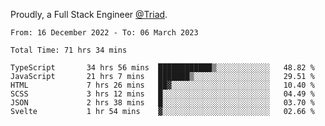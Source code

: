 Proudly, a Full Stack Engineer [@Triad](https://github.com/Triad-Behavioral-Health).
<!--START_SECTION:waka-->

```text
From: 16 December 2022 - To: 06 March 2023

Total Time: 71 hrs 34 mins

TypeScript       34 hrs 56 mins  ████████████▒░░░░░░░░░░░░   48.82 %
JavaScript       21 hrs 7 mins   ███████▒░░░░░░░░░░░░░░░░░   29.51 %
HTML             7 hrs 26 mins   ██▓░░░░░░░░░░░░░░░░░░░░░░   10.40 %
SCSS             3 hrs 12 mins   █░░░░░░░░░░░░░░░░░░░░░░░░   04.49 %
JSON             2 hrs 38 mins   █░░░░░░░░░░░░░░░░░░░░░░░░   03.70 %
Svelte           1 hr 54 mins    ▓░░░░░░░░░░░░░░░░░░░░░░░░   02.66 %
```

<!--END_SECTION:waka-->
